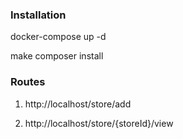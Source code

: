 ### Installation
docker-compose up -d

make composer install 

### Routes

1) http://localhost/store/add


2) http://localhost/store/{storeId}/view
